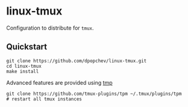 # linux-tmux

Configuration to distribute for `tmux`.

## Quickstart

```
git clone https://github.com/dpopchev/linux-tmux.git
cd linux-tmux
make install
```

Advanced features are provided using [tmp](https://github.com/tmux-plugins/tpm)

```
git clone https://github.com/tmux-plugins/tpm ~/.tmux/plugins/tpm
# restart all tmux instances
```

